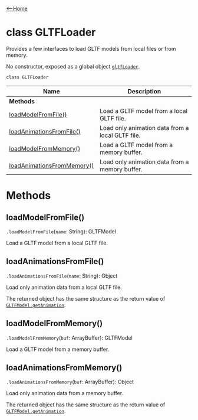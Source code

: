 [<--Home](index.html)

# class GLTFLoader

Provides a few interfaces to load GLTF models from local files or from memory.

No constructor, exposed as a global object [`gltfLoader`](Index.html#global-objects).

`class GLTFLoader`

| Name                                                          | Description                                                    |
| --------------------------------------------------------------| -------------------------------------------------------------- |
| **Methods**                                                   |                                                                |
| [loadModelFromFile()](#loadmodelfromfile)                     | Load a GLTF model from a local GLTF file.                      |
| [loadAnimationsFromFile()](#loadanimationsfromfile)           | Load only animation data from a local GLTF file.               |
| [loadModelFromMemory()](#loadmodelfrommemory)                 | Load a GLTF model from a memory buffer.                        |
| [loadAnimationsFromMemory()](#loadanimationsfrommemory)       | Load only animation data from a memory buffer.                 |


# Methods

## loadModelFromFile()

`.loadModelFromFile`(`name`: String): GLTFModel

Load a GLTF model from a local GLTF file.

## loadAnimationsFromFile()

`.loadAnimationsFromFile`(`name`: String): Object

Load only animation data from a local GLTF file.

The returned object has the same structure as the return value of [`GLTFModel.getAnimation`](GLTFModel.html#getanimation).

## loadModelFromMemory()

`.loadModelFromMemory`(`buf`: ArrayBuffer): GLTFModel

Load a GLTF model from a memory buffer.

## loadAnimationsFromMemory()

`.loadAnimationsFromMemory`(`buf`: ArrayBuffer): Object

Load only animation data from a memory buffer.

The returned object has the same structure as the return value of [`GLTFModel.getAnimation`](GLTFModel.html#getanimation).
